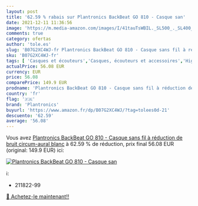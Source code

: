 ```yaml
---
layout: post
title: '62.59 % rabais sur Plantronics BackBeat GO 810 - Casque san'
date: 2021-12-11 11:36:56
image: 'https://m.media-amazon.com/images/I/41tauTsWBIL._SL500_._SL400_.jpg'
comments: true
category: ofertas
author: 'tole.es'
slug: 'B07G2XC4WJ-fr Plantronics BackBeat GO 810 - Casque sans fil à réduction...'
sku: 'B07G2XC4WJ-fr'
tags: [ 'Casques et écouteurs','Casques, écouteurs et accessoires','High-Tech','plantronics', ]
actualPrice: 56.08 EUR
currency: EUR
price: 56.08
comparePrice: 149.9 EUR
prodname: 'Plantronics BackBeat GO 810 - Casque sans fil à réduction de bruit circum-aural  blanc'
country: 'fr'
flag: '🇫🇷'
brand: 'Plantronics'
buyurl: 'https://www.amazon.fr/dp/B07G2XC4WJ/?tag=tolees0d-21'
descuento: '62.59'
average: '56.08'
---
```


Vous avez [Plantronics BackBeat GO 810 - Casque sans fil à réduction de bruit circum-aural  blanc](https://www.amazon.fr/dp/B07G2XC4WJ/?tag=tolees0d-21)  à  62.59 % de réduction, prix final  56.08 EUR (original: 149.9 EUR) ici:

[![Plantronics BackBeat GO 810 - Casque san](https://m.media-amazon.com/images/I/41tauTsWBIL._SL500_._SL400_.jpg)](https://www.amazon.fr/dp/B07G2XC4WJ/?tag=tolees0d-21)

ℹ️:

- 211822-99

[🛒 Achetez-le maintenant!!](https://www.amazon.fr/dp/B07G2XC4WJ/?tag=tolees0d-21)
